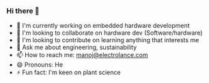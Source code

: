 ### Hi there 👋

<!--
**manoj153/manoj153** is a ✨ _special_ ✨ repository because its `README.md` (this file) appears on your GitHub profile.

Here are some ideas to get you started:

- 🔭 I'm currently working on embedded hardware development
- 👯 I'm looking to collaborate on hardware dev (Software/hardware)
- 🤔 I'm looking to contribute on learning anything that interests me
- 💬 Ask me about engineering, sustainability
- 📫 How to reach me: manoj@electrolance.com
- 😄 Pronouns: He
- ⚡ Fun fact: I'm keen on plant science
-->

- 🔭 I'm currently working on embedded hardware development
- 👯 I'm looking to collaborate on hardware dev (Software/hardware)
- 🤔 I'm looking to contribute on learning anything that interests me
- 💬 Ask me about engineering, sustainability
- 📫 How to reach me: manoj@electrolance.com
- 😄 Pronouns: He
- ⚡ Fun fact: I'm keen on plant science
